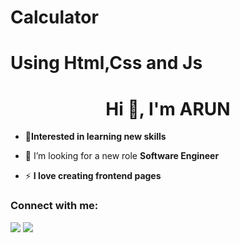 # Calculator
# Using Html,Css and Js



<h1 align="center">Hi 👋, I'm ARUN</h1>


- 🔶**Interested in learning new skills**
- 🤝 I’m looking for a new role **Software Engineer**


- ⚡ **I love creating frontend pages**

<h3 align="left">Connect with me:</h3>

<a href="https://www.instagram.com/_arun_kumar.6/"><img src="https://img.shields.io/badge/Follow%20on%20Instagram-%40ARUN-orange" /></a>
<a href="https://arunkumarayinabathina.github.io/calculator/calculator/cal.html"><img src="https://img.shields.io/badge/Follow%20on%20Chrome-%40Calculator-blue" /></a>
